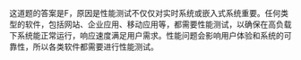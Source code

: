 这道题的答案是F，原因是性能测试不仅仅对实时系统或嵌入式系统重要。任何类型的软件，包括网站、企业应用、移动应用等，都需要性能测试，以确保在高负载下系统能正常运行，响应速度满足用户需求。性能问题会影响用户体验和系统的可靠性，所以各类软件都需要进行性能测试。